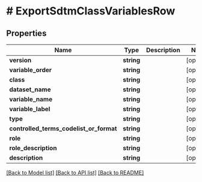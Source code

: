 # # ExportSdtmClassVariablesRow

## Properties

Name | Type | Description | Notes
------------ | ------------- | ------------- | -------------
**version** | **string** |  | [optional]
**variable_order** | **string** |  | [optional]
**class** | **string** |  | [optional]
**dataset_name** | **string** |  | [optional]
**variable_name** | **string** |  | [optional]
**variable_label** | **string** |  | [optional]
**type** | **string** |  | [optional]
**controlled_terms_codelist_or_format** | **string** |  | [optional]
**role** | **string** |  | [optional]
**role_description** | **string** |  | [optional]
**description** | **string** |  | [optional]

[[Back to Model list]](../../README.md#models) [[Back to API list]](../../README.md#endpoints) [[Back to README]](../../README.md)
